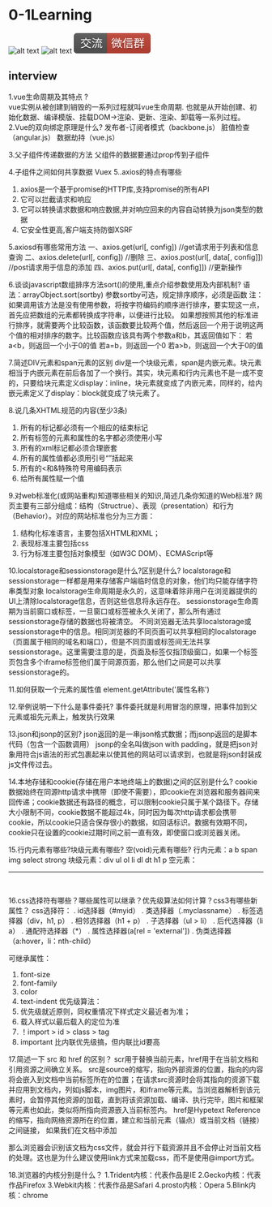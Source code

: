 # 0-1Learning

![alt text](../../static/common/svg/luoxiaosheng.svg "公众号")
![alt text](../../static/common/svg/luoxiaosheng_learning.svg "学习")
![alt text](../../static/common/svg/luoxiaosheng_wechat.svg "微信")


## interview

1.vue生命周期及其特点 ?  
vue实例从被创建到销毁的一系列过程就叫vue生命周期. 也就是从开始创建、初始化数据、编译模版、挂载DOM→渲染、更新、渲染、卸载等一系列过程。
2.Vue的双向绑定原理是什么?
发布者-订阅者模式（backbone.js）
脏值检查（angular.js） 
数据劫持（vue.js）

3.父子组件传递数据的方法
父组件的数据要通过prop传到子组件

4.子组件之间如何共享数据
Vuex
5..axios的特点有哪些
1.	axios是一个基于promise的HTTP库,支持promise的所有API
2.	它可以拦截请求和响应
3.	它可以转换请求数据和响应数据,并对响应回来的内容自动转换为json类型的数据
4.	它安全性更高,客户端支持防御XSRF

5.axiosd有哪些常用方法
一、axios.get(url[, config])   //get请求用于列表和信息查询
二、axios.delete(url[, config])  //删除
三、axios.post(url[, data[, config]])  //post请求用于信息的添加
四、axios.put(url[, data[, config]])  //更新操作

6.谈谈javascript数组排序方法sort()的使用,重点介绍参数使用及内部机制?
语法：arrayObject.sort(sortby)
参数sortby可选，规定排序顺序，必须是函数
注：如果调用该方法是没有使用参数，将按字符编码的顺序进行排序，要实现这一点，首先应把数组的元素都转换成字符串，以便进行比较。
如果想按照其他的标准进行排序，就需要两个比较函数，该函数要比较两个值，然后返回一个用于说明这两个值的相对排序的数字。比较函数应该具有两个参数a和b，其返回值如下：
若a<b，则返回一个小于0的值
若a=b，则返回一个0
若a>b，则返回一个大于0的值

7.简述DIV元素和span元素的区别
div是一个块级元素，span是内嵌元素。块元素相当于内嵌元素在前后各加了一个换行。其实，块元素和行内元素也不是一成不变的，只要给块元素定义display：inline，块元素就变成了内嵌元素，同样的，给内嵌元素定义了display：block就变成了块元素了。

8.说几条XHTML规范的内容(至少3条)
1.	所有的标记都必须有一个相应的结束标记
2.	所有标签的元素和属性的名字都必须使用小写
3.	所有的xml标记都必须合理嵌套
4.	所有的属性值都必须用引号“”括起来
5.	所有的<和&特殊符号用编码表示
6.	给所有属性赋一个值

9.对web标准化(或网站重构)知道哪些相关的知识,简述几条你知道的Web标准?
网页主要有三部分组成：结构（Structrue）、表现（presentation）和行为（Behavior）。对应的网站标准也分为三方面：
1.	结构化标准语言，主要包括XHTML和XML；
2.	表现标准主要包括css
3.	行为标准主要包括对象模型（如W3C  DOM）、ECMAScript等

10.localstorage和sessionstorage是什么?区别是什么?
localstorage和sessionstorage一样都是用来存储客户端临时信息的对象，他们均只能存储字符串类型对象
localstorage生命周期是永久的，这意味着除非用户在浏览器提供的UI上清除localstorage信息，否则这些信息将永远存在。
sessionstorage生命周期为当前窗口或标签，一旦窗口或标签被永久关闭了，那么所有通过sessionstorage存储的数据也将被清空。
不同浏览器无法共享localstorage或sessionstorage中的信息。相同浏览器的不同页面可以共享相同的localstorage（页面属于相同的域名和端口），但是不同页面或标签间无法共享sessionstorage。这里需要注意的是，页面及标签仅指顶级窗口，如果一个标签页包含多个iframe标签他们属于同源页面，那么他们之间是可以共享sessionstorage的。

11.如何获取一个元素的属性值
element.getAttribute('属性名称')

12.举例说明一下什么是事件委托?
事件委托就是利用冒泡的原理，把事件加到父元素或祖先元素上，触发执行效果

13.json和jsonp的区别?
json返回的是一串json格式数据；而jsonp返回的是脚本代码（包含一个函数调用）
jsonp的全名叫做json with padding，就是把json对象用符合js语法的形式包裹起来以使其他的网站可以请求到，也就是将json封装成js文件传过去。

14.本地存储和cookie(存储在用户本地终端上的数据)之间的区别是什么?
cookie数据始终在同源http请求中携带（即使不需要），即cookie在浏览器和服务器间来回传递；cookie数据还有路径的概念，可以限制cookie只属于某个路径下。存储大小限制不同，cookie数据不能超过4k，同时因为每次http请求都会携带cookie，所以cookie只适合保存很小的数据，如回话标识。数据有效期不同，cookie只在设置的cookie过期时间之前一直有效，即使窗口或浏览器关闭。

15.行内元素有哪些?块级元素有哪些? 空(void)元素有哪些?
行内元素：a b span img select strong    块级元素：div ul ol li dl dt h1 p 空元素： <br> <hr> <img> <link> <meta>

16.css选择符有哪些？哪些属性可以继承？优先级算法如何计算？css3有哪些新属性？
css选择符：
.	id选择器（#myid）
.	类选择器（.myclassname）
.	标签选择器（div，h1, p）
.	相邻选择器（h1 + p）
.	子选择器（ul > li）
.	后代选择器（li a）
.	通配符选择器（*）
.	属性选择器(a[rel = 'external'])
.	伪类选择器（a:hover，li：nth-child）

可继承属性：
1.	font-size
2.	font-family
3.	color
4.	text-indent
优先级算法：
1.	优先级就近原则，同权重情况下样式定义最近者为准；
2.	载入样式以最后载入的定位为准
3.	！import > id > class > tag
4.	important 比内联优先级搞，但内联比id要高


17.简述一下 src 和 href 的区别？
scr用于替换当前元素，href用于在当前文档和引用资源之间确立关系。
src是source的缩写，指向外部资源的位置，指向的内容将会嵌入到文档中当前标签所在的位置；在请求src资源时会将其指向的资源下载并应用到文档内，列如js脚本，img图片，和iframe等元素。当浏览器解析到该元素时，会暂停其他资源的加载，直到将该资源加载、编译、执行完毕，图片和框架等元素也如此，类似将所指向资源嵌入当前标签内。
href是Hypetext Reference的缩写，指向网络资源所在的位置，建立和当前元素（锚点）或当前文档（链接）之间链接，
如果我们在文档中添加
<link href="common.css" rel="stylesheet"/>
那么浏览器会识别该文档为css文件，就会并行下载资源并且不会停止对当前文档的处理。这也是为什么建议使用link方式来加载css，而不是使用@import方式。

18.浏览器的内核分别是什么？
1.Trident内核：代表作品是IE
2.Gecko内核：代表作品Firefox
3.Webkit内核：代表作品是Safari
4.prosto内核：Opera
5.Blink内核：chrome



